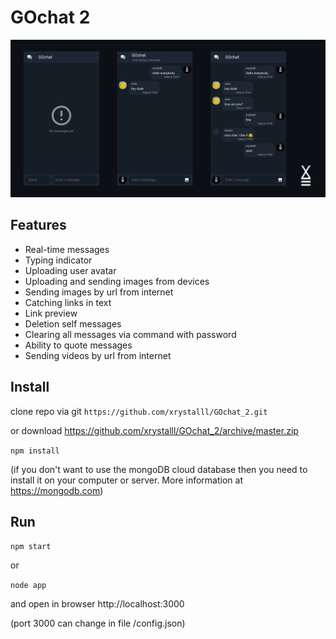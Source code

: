# GOchat 2
![GOchat 2](/gochat2_screen.png)

## Features
- Real-time messages
- Typing indicator
- Uploading user avatar
- Uploading and sending images from devices
- Sending images by url from internet
- Catching links in text
- Link preview
- Deletion self messages
- Clearing all messages via command with password
- Ability to quote messages
- Sending videos by url from internet

## Install
clone repo via git
`https://github.com/xrystalll/GOchat_2.git`

or download
https://github.com/xrystalll/GOchat_2/archive/master.zip

`npm install`

(if you don't want to use the mongoDB cloud database then you need to install it on your computer or server. More information at https://mongodb.com)

## Run
`npm start`

or

`node app`

and open in browser http://localhost:3000

(port 3000 can change in file /config.json)